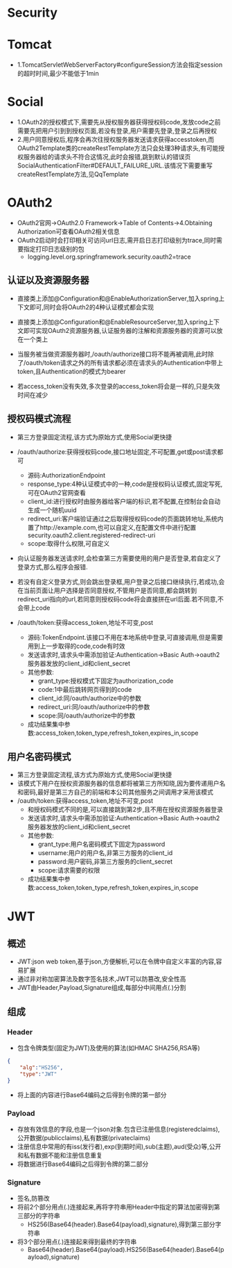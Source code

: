 # Security



# Tomcat

* 1.TomcatServletWebServerFactory#configureSession方法会指定session的超时时间,最少不能低于1min



# Social

* 1.OAuth2的授权模式下,需要先从授权服务器获得授权码code,发放code之前需要先把用户引到到授权页面,若没有登录,用户需要先登录,登录之后再授权
* 2.用户同意授权后,程序会再次往授权服务器发送请求获得accesstoken,而OAuth2Template类的createRestTemplate方法只会处理3种请求头,有可能授权服务器给的请求头不符合这情况,此时会报错,跳到默认的错误页SocialAuthenticationFilter#DEFAULT_FAILURE_URL.该情况下需要重写createRestTemplate方法,见QqTemplate



# OAuth2

* OAuth2官网->OAuth2.0 Framework->Table of Contents->4.Obtaining Authorization可查看OAuth2相关信息
* OAuth2启动时会打印相关可访问url日志,需开启日志打印级别为trace,同时需要指定打印日志级别的包
  * logging.level.org.springframework.security.oauth2=trace



## 认证以及资源服务器

* 直接类上添加@Configuration和@EnableAuthorizationServer,加入spring上下文即可,同时会将OAuth2的4种认证模式都会实现
* 直接类上添加@Configuration和@EnableResourceServer,加入spring上下文即可实现OAuth2资源服务器,认证服务器的注解和资源服务器的资源可以放在一个类上
* 当服务被当做资源服务器时,/oauth/authorize接口将不能再被调用,此时除了/oauth/token请求之外的所有请求都必须在请求头的Authentication中带上token,且Authentication的模式为bearer

* 若access_token没有失效,多次登录的access_token将会是一样的,只是失效时间在减少



## 授权码模式流程

* 第三方登录固定流程,该方式为原始方式,使用Social更快捷
* /oauth/authorize:获得授权码code,接口地址固定,不可配置,get或post请求都可
	* 源码:AuthorizationEndpoint
	* response_type:4种认证模式中的一种,code是授权码认证模式,固定写死,可在OAuth2官网查看
	* client_id:进行授权时由服务器给客户端的标识,若不配置,在控制台会自动生成一个随机uuid
	* redirect_uri:客户端验证通过之后取得授权码code的页面跳转地址,系统内置了http://example.com,也可以自定义,在配置文件中进行配置security.oauth2.client.registered-redirect-uri
	* scope:取得什么权限,可自定义
* 向认证服务器发送请求时,会检查第三方需要使用的用户是否登录,若自定义了登录方式,那么程序会报错.
* 若没有自定义登录方式,则会跳出登录框,用户登录之后接口继续执行,若成功,会在当前页面让用户选择是否同意授权,不管用户是否同意,都会跳转到redirect_uri指向的url,若同意则授权码code将会直接拼在url后面.若不同意,不会带上code

* /oauth/token:获得access_token,地址不可变,post
  * 源码:TokenEndpoint.该接口不用在本地系统中登录,可直接调用,但是需要用到上一步取得的code,code有时效
  * 发送请求时,请求头中需添加验证:Authentication->Basic Auth->oauth2服务器发放的client_id和client_secret
  * 其他参数:
    * grant_type:授权模式下固定为authorization_code
    * code:1中最后跳转网页得到的code
    * client_id:同/oauth/authorize中的参数
    * redirect_uri:同/oauth/authorize中的参数
    * scope:同/oauth/authorize中的参数
  * 成功结果集中参数:access_token,token_type,refresh_token,expires_in,scope




## 用户名密码模式

* 第三方登录固定流程,该方式为原始方式,使用Social更快捷
* 该模式下用户在授权资源服务器的信息都将被第三方所知晓,因为要传递用户名和密码,最好是第三方自己的前端和本公司其他服务之间调用才采用该模式
* /oauth/token:获得access_token,地址不可变,post
  * 和授权码模式不同的是,可以直接跳到第2步,且不用在授权资源服务器登录
  * 发送请求时,请求头中需添加验证:Authentication->Basic Auth->oauth2服务器发放的client_id和client_secret
  * 其他参数:
    * grant_type:用户名密码模式下固定为password
    * username:用户的用户名,非第三方服务的client_id
    * password:用户密码,非第三方服务的client_secret
    * scope:请求需要的权限
  * 成功结果集中参数:access_token,token_type,refresh_token,expires_in,scope



# JWT



## 概述

* JWT:json web token,基于json,方便解析,可以在令牌中自定义丰富的内容,容易扩展
* 通过非对称加密算法及数字签名技术,JWT可以防篡改,安全性高
* JWT由Header,Payload,Signature组成,每部分中间用点(.)分割



## 组成

### Header

* 包含令牌类型(固定为JWT)及使用的算法(如HMAC SHA256,RSA等)

```json
{
	"alg":"HS256",
	"type":"JWT"
}
```

* 将上面的内容进行Base64编码之后得到令牌的第一部分



### Payload

* 存放有效信息的字段,也是一个json对象.包含已注册信息(registeredclaims),公开数据(publicclaims),私有数据(privateclaims)
* 注册信息中常用的有iss(发行者),exp(到期时间),sub(主题),aud(受众)等,公开和私有数据不能和注册信息重复
* 将数据进行Base64编码之后得到令牌的第二部分



### Signature

* 签名,防篡改
* 将前2个部分用点(.)连接起来,再将字符串用Header中指定的算法加密得到第三部分的字符串
  * HS256(Base64(header).Base64(payload),signature),得到第三部分字符串
* 将3个部分用点(.)连接起来得到最终的字符串
  * Base64(header).Base64(payload).HS256(Base64(header).Base64(payload),signature)